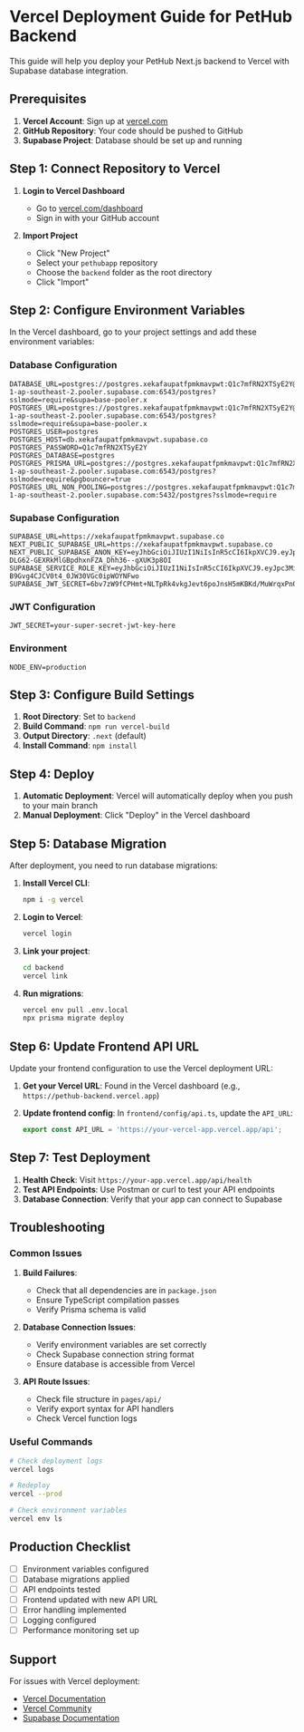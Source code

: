 # Vercel Deployment Guide for PetHub Backend

This guide will help you deploy your PetHub Next.js backend to Vercel with Supabase database integration.

## Prerequisites

1. **Vercel Account**: Sign up at [vercel.com](https://vercel.com)
2. **GitHub Repository**: Your code should be pushed to GitHub
3. **Supabase Project**: Database should be set up and running

## Step 1: Connect Repository to Vercel

1. **Login to Vercel Dashboard**
   - Go to [vercel.com/dashboard](https://vercel.com/dashboard)
   - Sign in with your GitHub account

2. **Import Project**
   - Click "New Project"
   - Select your `pethubapp` repository
   - Choose the `backend` folder as the root directory
   - Click "Import"

## Step 2: Configure Environment Variables

In the Vercel dashboard, go to your project settings and add these environment variables:

### Database Configuration
```
DATABASE_URL=postgres://postgres.xekafaupatfpmkmavpwt:Q1c7mfRN2XTSyE2Y@aws-1-ap-southeast-2.pooler.supabase.com:6543/postgres?sslmode=require&supa=base-pooler.x
POSTGRES_URL=postgres://postgres.xekafaupatfpmkmavpwt:Q1c7mfRN2XTSyE2Y@aws-1-ap-southeast-2.pooler.supabase.com:6543/postgres?sslmode=require&supa=base-pooler.x
POSTGRES_USER=postgres
POSTGRES_HOST=db.xekafaupatfpmkmavpwt.supabase.co
POSTGRES_PASSWORD=Q1c7mfRN2XTSyE2Y
POSTGRES_DATABASE=postgres
POSTGRES_PRISMA_URL=postgres://postgres.xekafaupatfpmkmavpwt:Q1c7mfRN2XTSyE2Y@aws-1-ap-southeast-2.pooler.supabase.com:6543/postgres?sslmode=require&pgbouncer=true
POSTGRES_URL_NON_POOLING=postgres://postgres.xekafaupatfpmkmavpwt:Q1c7mfRN2XTSyE2Y@aws-1-ap-southeast-2.pooler.supabase.com:5432/postgres?sslmode=require
```

### Supabase Configuration
```
SUPABASE_URL=https://xekafaupatfpmkmavpwt.supabase.co
NEXT_PUBLIC_SUPABASE_URL=https://xekafaupatfpmkmavpwt.supabase.co
NEXT_PUBLIC_SUPABASE_ANON_KEY=eyJhbGciOiJIUzI1NiIsInR5cCI6IkpXVCJ9.eyJpc3MiOiJzdXBhYmFzZSIsInJlZiI6Inhla2FmYXVwYXRmcG1rbWF2cHd0Iiwicm9sZSI6ImFub24iLCJpYXQiOjE3NTg3MTkxNjUsImV4cCI6MjA3NDI5NTE2NX0.oe-DLG62-GEXRkMlGBpdhxnFZA_Dhh36--gXUK3p8OI
SUPABASE_SERVICE_ROLE_KEY=eyJhbGciOiJIUzI1NiIsInR5cCI6IkpXVCJ9.eyJpc3MiOiJzdXBhYmFzZSIsInJlZiI6Inhla2FmYXVwYXRmcG1rbWF2cHd0Iiwicm9sZSI6InNlcnZpY2Vfcm9sZSIsImlhdCI6MTc1ODcxOTE2NSwiZXhwIjoyMDc0Mjk1MTY1fQ.Aw4NMet_xQ-B9Gvg4CJCV0t4_0JW30VGc0ipWOYNFwo
SUPABASE_JWT_SECRET=6bv7zW9fCPHmt+NLTpRk4vkgJevt6poJnsH5mKBKd/MuWrqxPn0alC8N4PPJelf35MrvFoomitGLYh84gJ0BMw==
```

### JWT Configuration
```
JWT_SECRET=your-super-secret-jwt-key-here
```

### Environment
```
NODE_ENV=production
```

## Step 3: Configure Build Settings

1. **Root Directory**: Set to `backend`
2. **Build Command**: `npm run vercel-build`
3. **Output Directory**: `.next` (default)
4. **Install Command**: `npm install`

## Step 4: Deploy

1. **Automatic Deployment**: Vercel will automatically deploy when you push to your main branch
2. **Manual Deployment**: Click "Deploy" in the Vercel dashboard

## Step 5: Database Migration

After deployment, you need to run database migrations:

1. **Install Vercel CLI**:
   ```bash
   npm i -g vercel
   ```

2. **Login to Vercel**:
   ```bash
   vercel login
   ```

3. **Link your project**:
   ```bash
   cd backend
   vercel link
   ```

4. **Run migrations**:
   ```bash
   vercel env pull .env.local
   npx prisma migrate deploy
   ```

## Step 6: Update Frontend API URL

Update your frontend configuration to use the Vercel deployment URL:

1. **Get your Vercel URL**: Found in the Vercel dashboard (e.g., `https://pethub-backend.vercel.app`)

2. **Update frontend config**: In `frontend/config/api.ts`, update the `API_URL`:
   ```typescript
   export const API_URL = 'https://your-vercel-app.vercel.app/api';
   ```

## Step 7: Test Deployment

1. **Health Check**: Visit `https://your-app.vercel.app/api/health`
2. **Test API Endpoints**: Use Postman or curl to test your API endpoints
3. **Database Connection**: Verify that your app can connect to Supabase

## Troubleshooting

### Common Issues

1. **Build Failures**:
   - Check that all dependencies are in `package.json`
   - Ensure TypeScript compilation passes
   - Verify Prisma schema is valid

2. **Database Connection Issues**:
   - Verify environment variables are set correctly
   - Check Supabase connection string format
   - Ensure database is accessible from Vercel

3. **API Route Issues**:
   - Check file structure in `pages/api/`
   - Verify export syntax for API handlers
   - Check Vercel function logs

### Useful Commands

```bash
# Check deployment logs
vercel logs

# Redeploy
vercel --prod

# Check environment variables
vercel env ls
```

## Production Checklist

- [ ] Environment variables configured
- [ ] Database migrations applied
- [ ] API endpoints tested
- [ ] Frontend updated with new API URL
- [ ] Error handling implemented
- [ ] Logging configured
- [ ] Performance monitoring set up

## Support

For issues with Vercel deployment:
- [Vercel Documentation](https://vercel.com/docs)
- [Vercel Community](https://github.com/vercel/vercel/discussions)
- [Supabase Documentation](https://supabase.com/docs)
